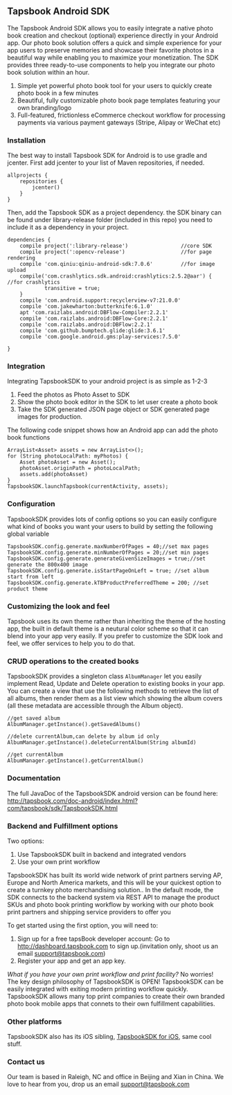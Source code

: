 ## Tapsbook Android SDK

The Tapsbook Android SDK allows you to easily integrate a native photo book creation and checkout (optional) experience directly in your Android app. Our photo book solution offers a quick and simple experience for your app users to preserve memories and showcase their favorite photos in a beautiful way while enabling you to maximize your monetization. The SDK provides three ready-to-use components to help you integrate our photo book solution within an hour.

1. Simple yet powerful photo book tool for your users to quickly create photo book in a few minutes
2. Beautiful, fully customizable photo book page templates featuring your own branding/logo
3. Full-featured, frictionless eCommerce checkout workflow for processing payments via various payment gateways (Stripe, Alipay or WeChat etc)

### Installation

The best way to install Tapsbook SDK for Android is to use gradle and jcenter. First add jcenter to your list of Maven repositories, if needed.

```
allprojects {
    repositories {
        jcenter()
    }
}
```

Then, add the Tapsbook SDK as a project dependency. the SDK binary can be found under library-release folder (included in this repo) you need to include it as a dependency in your project.

```
dependencies {
    compile project(':library-release')                 //core SDK
    compile project(':opencv-release')                  //for page rendering
    compile 'com.qiniu:qiniu-android-sdk:7.0.6'         //for image upload
    compile('com.crashlytics.sdk.android:crashlytics:2.5.2@aar') { //for crashlytics
            transitive = true;
    }
    compile 'com.android.support:recyclerview-v7:21.0.0'
    compile 'com.jakewharton:butterknife:6.1.0'
    apt 'com.raizlabs.android:DBFlow-Compiler:2.2.1'
    compile 'com.raizlabs.android:DBFlow-Core:2.2.1'
    compile 'com.raizlabs.android:DBFlow:2.2.1'
    compile 'com.github.bumptech.glide:glide:3.6.1'
    compile 'com.google.android.gms:play-services:7.5.0'

}
```

### Integration

Integrating TapsbookSDK to your android project is as simple as 1-2-3

1. Feed the photos as Photo Asset to SDK
2. Show the photo book editor in the SDK to let user create a photo book
3. Take the SDK generated JSON page object or SDK generated page images for production.

The following code snippet shows how an Android app can add the photo book functions
````
ArrayList<Asset> assets = new ArrayList<>();
for (String photoLocalPath: myPhotos) {
    Asset photoAsset = new Asset();
    photoAsset.originPath = photoLocalPath;
    assets.add(photoAsset)
}
TapsbookSDK.launchTapsbook(currentActivity, assets);
````

### Configuration

TapsbookSDK provides lots of config options so you can easily configure what kind of books you want your users to build by setting the following global variable

````
TapsbookSDK.config.generate.maxNumberOfPages = 40;//set max pages
TapsbookSDK.config.generate.minNumberOfPages = 20;//set min pages
TapsbookSDK.config.generate.generateGivenSizeImages = true;//set generate the 800x400 image
TapsbookSDK.config.generate.isStartPageOnLeft = true; //set album start from left
TapsbookSDK.config.generate.kTBProductPreferredTheme = 200; //set product theme
````

### Customizing the look and feel

Tapsbook uses its own theme rather than inheriting the theme of the hosting app, the built in default theme is a neutural color scheme so that it can blend into your app very easily. If you prefer to customize the SDK look and feel, we offer services to help you to do that.

### CRUD operations to the created books

TapsbookSDK provides a singleton class `AlbumManager` let you easily implement Read, Update and Delete operation to existing books in your app. You can create a view that use the following methods to retrieve the list of all albums, then render them as a list view which showing the album covers (all these metadata are accessible through the Album object).

```
//get saved album
AlbumManager.getInstance().getSavedAlbums()

//delete currentAlbum,can delete by album id only
AlbumManager.getInstance().deleteCurrentAlbum(String albumId)

//get currentAlbum
AlbumManager.getInstance().getCurrentAlbum()

```

### Documentation
The full JavaDoc of the TapsbookSDK android version can be found here: http://tapsbook.com/doc-android/index.html?com/tapsbook/sdk/TapsbookSDK.html


### Backend and Fulfillment options

Two options:

1. Use TapsbookSDK built in backend and integrated vendors
2. Use your own print workflow

TapsbookSDK has built its world wide network of print partners serving AP, Europe and North America markets, and this will be your quickest option to create a turnkey photo merchandising solution.. In the default mode, the SDK connects to the backend system via REST API to manage the product SKUs and photo book printing workflow by working with our photo book print partners and shipping service providers to offer you 

To get started using the first option, you will need to:

1. Sign up for a free tapsBook developer account: Go to http://dashboard.tapsbook.com to sign up.(invitation only, shoot us an email support@tapsbook.com)
2. Register your app and get an app key.

*What if you have your own print workflow and print facility?* No worries! The key design philosophy of TapsbookSDK is OPEN! TapsbookSDK can be easily integrated with exiting modern printing workflow quickly. TapsbookSDK allows many top print companies to create their own branded photo book mobile apps that connets to their own fulfillment capabilities. 

### Other platforms

TapsbookSDK also has its iOS sibling, [TapsbookSDK for iOS](https://github.com/tapsbook/photobookSDK-iOS), same cool stuff.

### Contact us

Our team is based in Raleigh, NC and office in Beijing and Xian in China. We love to hear from you, drop us an email support@tapsbook.com


